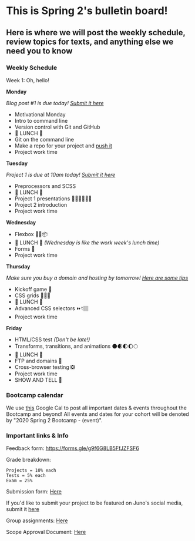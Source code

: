 # This is Spring 2's bulletin board!

## Here is where we will post the weekly schedule, review topics for texts, and anything else we need you to know


<!-- ### Daily Schedule

_ALL TIMES ARE ESTIMATES FOR YOUR CONVIENICE AND AWARENESS AND ARE SUBJECT TO CHANGE_

We would like you to have a detailed a schedule to refer to now that we are online. However, we need to be super flexible with timing to allow for lessons to be extra juicy when YOU want them to be. **Never worry** if the real life timing isn't matching this estimate. We will adjust as needed and make sure the content gets covered and that you get the time you need for projects.  -->


### Weekly Schedule

Week 1: Oh, hello!

**Monday**

_Blog post #1 is due today! [Submit it here](https://docs.google.com/forms/d/e/1FAIpQLSeRr63HMZPrJDomUPKwtmYRsTXWP8pCPFdGEyE2cFst-7BFUQ/viewform)_

* Motivational Monday
* Intro to command line
* Version control with Git and GitHub
* 🍴 LUNCH 🍴
* Git on the command line
* Make a repo for your project and [push it](https://www.youtube.com/watch?v=vCadcBR95oU)
* Project work time


**Tuesday**

_Project 1 is due at 10am today! [Submit it here](https://docs.google.com/forms/d/e/1FAIpQLSeRr63HMZPrJDomUPKwtmYRsTXWP8pCPFdGEyE2cFst-7BFUQ/viewform)_

* Preprocessors and SCSS
* 🍴 LUNCH 🍴
* Project 1 presentations 👏🏽👏🏽👏🏽
* Project 2 introduction
* Project work time 

**Wednesday**

* Flexbox 💪🏽📦
* 🍴 LUNCH 🍴 _(Wednesday is like the work week's lunch time)_
* Forms 📝
* Project work time

**Thursday**

_Make sure you buy a domain and hosting by tomorrow! [Here are some tips](https://github.com/HackerYou/bootcamp-notes/blob/master/stuff-you-need-to-know/resources-and-cheat-sheets/hosting-and-domain-tips.md)_

* Kickoff game 🏈
* CSS grids 🔳🔳🔳
* 🍴 LUNCH 🍴
* Advanced CSS selectors ⏩👇🏽
* Project work time


**Friday**

* HTML/CSS test _(Don't be late!)_
* Transforms, transitions, and animations 🌑🌒🌓🌔🌕
* 🍴 LUNCH 🍴
* FTP and domains 🏰
* Cross-browser testing ❎
* Project work time
* SHOW AND TELL 🎉


### Bootcamp calendar

We use [this](https://calendar.google.com/calendar/embed?src=hackeryou.com_ckj6930nr6kraakaisos09cccs%40group.calendar.google.com&ctz=America%2FToronto) Google Cal to post all important dates & events throughout the Bootcamp and beyond! All events and dates for your cohort will be denoted by "2020 Spring 2 Bootcamp - (event)".

### Important links & Info

Feedback form: https://forms.gle/g9f6G8LB5FfJZFSF6

Grade breakdown:

```
Projects = 10% each
Tests = 5% each
Exam = 25%
```

Submission form: [Here](https://docs.google.com/forms/d/11X0cb0hwvmqjY66aNJbSGI2XMbLtd4K1zNW-R_s6kQ0/)

If you'd like to submit your project to be featured on Juno's social media, submit it [here](https://docs.google.com/forms/d/e/1FAIpQLSdu5QfWrOBE14L00vhc1e4IfbwXV4X7CzNdjwJxoP4uOSDA3w/viewform)

Group assignments: [Here](https://docs.google.com/spreadsheets/d/1nNtc4s0M6aWJv1K_sNPYzFOXappNFq9LZYzwl4B9JQg/)

Scope Approval Document: [Here](https://docs.google.com/forms/d/1PETHgqnOLXSwjmI41fFQizKcIyB5Q4wnidCTM1ZXwbE/)
